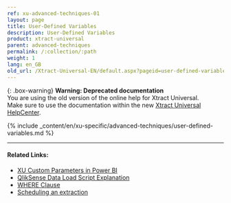 ```yaml
---
ref: xu-advanced-techniques-01
layout: page
title: User-Defined Variables
description: User-Defined Variables
product: xtract-universal
parent: advanced-techniques
permalink: /:collection/:path
weight: 1
lang: en_GB
old_url: /Xtract-Universal-EN/default.aspx?pageid=user-defined-variables
---
```



{: .box-warning}
**Warning: Deprecated documentation** <br>
You are using the old version of the online help for Xtract Universal.<br>
Make sure to use the documentation within the new [Xtract Universal HelpCenter](https://helpcenter.theobald-software.com/xtract-universal/documentation/introduction/).

{% include _content/en/xu-specific/advanced-techniques/user-defined-variables.md %}

****
#### Related Links:
- [XU Custom Parameters in Power BI](../destinations/Power-BI-Connector#parameterizing)
- [QlikSense Data Load Script Explanation](../destinations/qliksense-qlikview#qliksense-data-load-script-explanation)
- [WHERE Clause](../table/where-clause)
- [Scheduling an extraction](../execute-and-automate-extractions/call-via-scheduler)